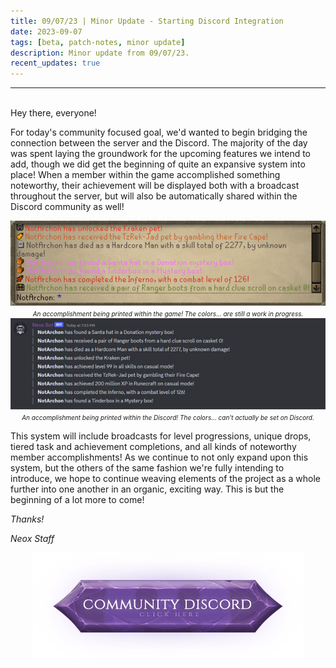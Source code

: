 ```yaml
---
title: 09/07/23 | Minor Update - Starting Discord Integration
date: 2023-09-07
tags: [beta, patch-notes, minor update]
description: Minor update from 09/07/23.
recent_updates: true
---
```


***
<br>
Hey there, everyone!

For today's community focused goal, we'd wanted to begin bridging the connection between the server and the Discord. The majority of the day was spent laying the groundwork for the upcoming features we intend to add, though we did get the beginning of quite an expansive system into place! When a member within the game accomplished something noteworthy, their achievement will be displayed both with a broadcast throughout the server, but will also be automatically shared within the Discord community as well!

<div class="spacer-medium"></div>
<center><img src="/assets/img/updates/090723/ingame.png"><br>
<em><font size="1">An accomplishment being printed within the game! The colors... are still a work in progress.</font></em></center>
<div class="spacer-medium"></div>
<center><img src="/assets/img/updates/090723/discord.png"><br>
<em><font size="1">An accomplishment being printed within the Discord! The colors... can't actually be set on Discord.</font></em></center>
<div class="spacer-medium"></div>

This system will include broadcasts for level progressions, unique drops, tiered task and achievement completions, and all kinds of noteworthy member accomplishments! As we continue to not only expand upon this system, but the others of the same fashion we're fully intending to introduce, we hope to continue weaving elements of the project as a whole further into one another in an organic, exciting way. This is but the beginning of a lot more to come!

<em>Thanks!

<em>Neox Staff<br>

<div class="spacer-medium"></div>
<center><a href="https://discord.com/invite/neoxps"><img src="/assets/img/JoinDiscord.png"></a></center>